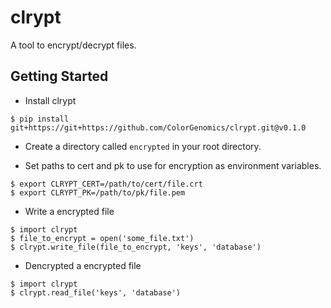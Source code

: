 # clrypt

A tool to encrypt/decrypt files.

## Getting Started

* Install clrypt
```
$ pip install git+https://git+https://github.com/ColorGenomics/clrypt.git@v0.1.0
```

* Create a directory called `encrypted` in your root directory.

* Set paths to cert and pk to use for encryption as environment variables.
```
$ export CLRYPT_CERT=/path/to/cert/file.crt
$ export CLRYPT_PK=/path/to/pk/file.pem
```

* Write a encrypted file
```
$ import clrypt
$ file_to_encrypt = open('some_file.txt')
$ clrypt.write_file(file_to_encrypt, 'keys', 'database')
```

* Dencrypted a encrypted file
```
$ import clrypt
$ clrypt.read_file('keys', 'database')
```
